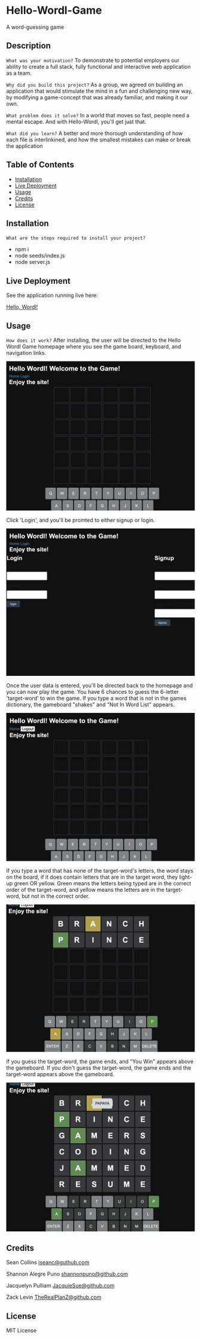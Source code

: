 # Hello-Wordl-Game
A word-guessing game

## Description

`What was your motivation?`  To demonstrate to potential employers our ability to create a full stack, fully functional and interactive web application as a team.  

`Why did you build this project?`  As a group, we agreed on building an application that would stimulate the mind in a fun and challenging new way, by modifying a game-concept that was already familiar, and making it our own.

`What problem does it solve?`  In a world that moves so fast, people need a mental escape.  And with Hello-Wordl, you'll get just that.  


`What did you learn?`  A better and more thorough understanding of how each file is interlinkined, and how the smallest mistakes can make or break the application

## Table of Contents


- [Installation](#installation)
- [Live Deployment](#live-deployment)
- [Usage](#usage)
- [Credits](#credits)
- [License](#license)


## Installation

`What are the steps required to install your project?` 
* npm i
* node seeds/index.js
* node server.js

## Live Deployment

See the application running live here: 

[Hello, Wordl!](https://hello-wordl.herokuapp.com/)

## Usage

`How does it work?`  After installing, the user will be directed to the Hello Wordl Game homepage where you see the game board, keyboard, and navigation links.  

![Homepage](assets/images/Screenshot%202023-01-08%20at%2010.54.14%20AM.png)


Click 'Login', and you'll be promted to either signup or login.  

![Login](assets/images/Screenshot%202023-01-08%20at%2010.41.44%20AM.png)

Once the user data is entered, you'll be directed back to the homepage and you can now play the game. You have 6 chances to guess the 6-letter 'target-word' to win the game.  If you type a word that is not in the games dictionary, the gameboard "shakes" and "Not In Word List" appears. 

![Game is ready to play](assets/images/Screenshot%202023-01-08%20at%2010.43.02%20AM.png)

If you type a word that has none of the target-word's letters, the word stays on the board, if it does contain letters that are in the target word, they light-up green OR yellow. Green means the letters being typed are in the correct order of the target-word, and yellow means the letters are in the target-word, but not in the correct order.

![Showing highlighted letters from guessed word, that are in the target-word](assets/images/Screenshot%202023-01-08%20at%2010.49.08%20AM.png)

If you guess the target-word, the game ends, and "You Win" appears above the gameboard.  If you don't guess the target-word, the game ends and the target-word appears above the gameboard.

![Game over](assets/images/Screenshot%202023-01-08%20at%2010.50.37%20AM.png)

## Credits

Sean Collins
[iseanc@guthub.com](#iseanc@guthub.com)

Shannon Alegre Puno
[shannonpuno@github.com](#shannonpuno@github.com)

Jacquelyn Pulliam
[JacquieSue@github.com](#JacquieSue@github.com)

Zack Levin
[TheRealPlanZ@github.com](#TheRealPlanZ@github.com)

## License

MIT License

<!-- ## Badges

![badmath](https://img.shields.io/github/languages/top/lernantino/badmath)

Badges aren't necessary, per se, but they demonstrate street cred. Badges let other developers know that you know what you're doing. Check out the badges hosted by [shields.io](https://shields.io/). You may not understand what they all represent now, but you will in time. -->

